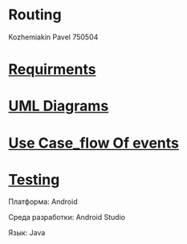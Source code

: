 # Routing
Kozhemiakin Pavel 750504
# [Requirments](https://github.com/PaBLovko/Routing/blob/master/SRS.md)
# [UML Diagrams](https://github.com/PaBLovko/Routing/blob/master/UML.md)
# [Use Case_flow Of events](https://github.com/PaBLovko/Routing/blob/master/UseCase_flowOfevents.md)
# [Testing](https://github.com/VadimTagiev750504/Routing/blob/master/Test.md)
Платформа: Android

Среда разработки: Android Studio

Язык: Java
